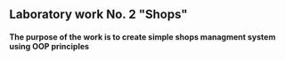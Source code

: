 ## Laboratory work No. 2 "Shops"
#### The purpose of the work is to create simple shops managment system using OOP principles